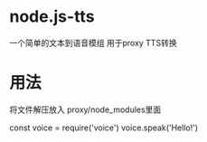 # node.js-tts
一个简单的文本到语音模组
用于proxy TTS转换
# 用法
将文件解压放入 proxy/node_modules里面

const voice = require('voice')
voice.speak('Hello!')




